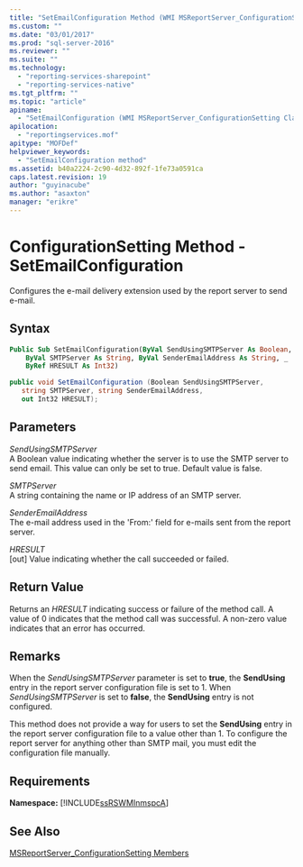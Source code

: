 ```yaml
---
title: "SetEmailConfiguration Method (WMI MSReportServer_ConfigurationSetting) | Microsoft Docs"
ms.custom: ""
ms.date: "03/01/2017"
ms.prod: "sql-server-2016"
ms.reviewer: ""
ms.suite: ""
ms.technology: 
  - "reporting-services-sharepoint"
  - "reporting-services-native"
ms.tgt_pltfrm: ""
ms.topic: "article"
apiname: 
  - "SetEmailConfiguration (WMI MSReportServer_ConfigurationSetting Class)"
apilocation: 
  - "reportingservices.mof"
apitype: "MOFDef"
helpviewer_keywords: 
  - "SetEmailConfiguration method"
ms.assetid: b40a2224-2c90-4d32-892f-1fe73a0591ca
caps.latest.revision: 19
author: "guyinacube"
ms.author: "asaxton"
manager: "erikre"
---
```

# ConfigurationSetting Method - SetEmailConfiguration
  Configures the e-mail delivery extension used by the report server to send e-mail.  
  
## Syntax  
  
```vb  
Public Sub SetEmailConfiguration(ByVal SendUsingSMTPServer As Boolean, _  
    ByVal SMTPServer As String, ByVal SenderEmailAddress As String, _  
    ByRef HRESULT As Int32)  
```  
  
```csharp  
public void SetEmailConfiguration (Boolean SendUsingSMTPServer,   
   string SMTPServer, string SenderEmailAddress,   
   out Int32 HRESULT);  
```  
  
## Parameters  
 *SendUsingSMTPServer*  
 A Boolean value indicating whether the server is to use the SMTP server to send email. This value can only be set to true. Default value is false.  
  
 *SMTPServer*  
 A string containing the name or IP address of an SMTP server.  
  
 *SenderEmailAddress*  
 The e-mail address used in the 'From:' field for e-mails sent from the report server.  
  
 *HRESULT*  
 [out] Value indicating whether the call succeeded or failed.  
  
## Return Value  
 Returns an *HRESULT* indicating success or failure of the method call. A value of 0 indicates that the method call was successful. A non-zero value indicates that an error has occurred.  
  
## Remarks  
 When the *SendUsingSMTPServer* parameter is set to **true**, the **SendUsing** entry in the report server configuration file is set to 1. When *SendUsingSMTPServer* is set to **false**, the **SendUsing** entry is not configured.  
  
 This method does not provide a way for users to set the **SendUsing** entry in the report server configuration file to a value other than 1. To configure the report server for anything other than SMTP mail, you must edit the configuration file manually.  
  
## Requirements  
 **Namespace:** [!INCLUDE[ssRSWMInmspcA](../../includes/ssrswminmspca-md.md)]  
  
## See Also  
 [MSReportServer_ConfigurationSetting Members](../../reporting-services/wmi-provider-library-reference/msreportserver-configurationsetting-members.md)  
  
  